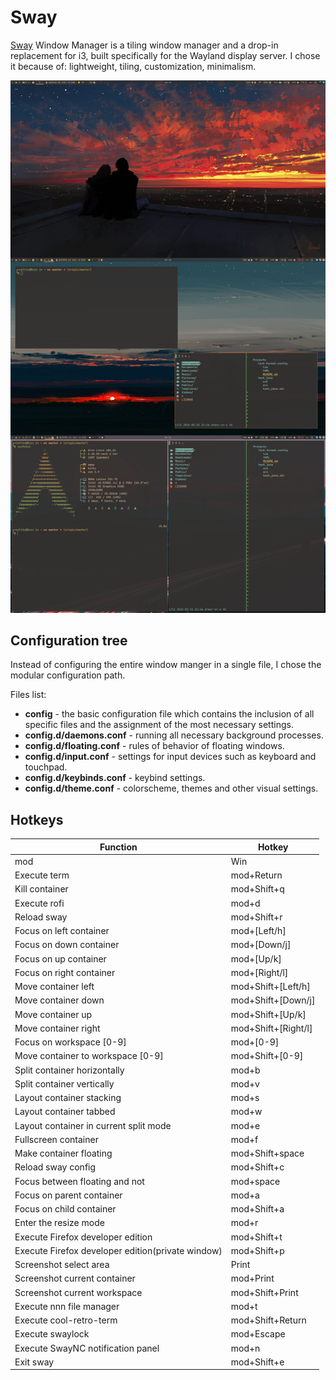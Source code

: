 # Sway

[Sway](https://github.com/swaywm/sway/) Window Manager is a tiling window manager
and a drop-in replacement for i3, built specifically for the Wayland display
server. I chose it because of: lightweight, tiling, customization, minimalism.

![sway](sway-full.png "Sway")

## Configuration tree

Instead of configuring the entire window manger in a single file, I chose the
modular configuration path.

Files list:

- **config** - the basic configuration file which contains the inclusion of all
  specific files and the assignment of the most necessary settings.
- **config.d/daemons.conf** - running all necessary background processes.
- **config.d/floating.conf** - rules of behavior of floating windows.
- **config.d/input.conf** - settings for input devices such as keyboard and touchpad.
- **config.d/keybinds.conf** - keybind settings.
- **config.d/theme.conf** - colorscheme, themes and other visual settings.

## Hotkeys

| Function                                          | Hotkey              |
|---------------------------------------------------|---------------------|
| mod                                               | Win                 |
| Execute term                                      | mod+Return          |
| Kill container                                    | mod+Shift+q         |
| Execute rofi                                      | mod+d               |
| Reload sway                                       | mod+Shift+r         |
| Focus on left container                           | mod+[Left/h]        |
| Focus on down container                           | mod+[Down/j]        |
| Focus on up container                             | mod+[Up/k]          |
| Focus on right container                          | mod+[Right/l]       |
| Move container left                               | mod+Shift+[Left/h]  |
| Move container down                               | mod+Shift+[Down/j]  |
| Move container up                                 | mod+Shift+[Up/k]    |
| Move container right                              | mod+Shift+[Right/l] |
| Focus on workspace [0-9]                          | mod+[0-9]           |
| Move container to workspace [0-9]                 | mod+Shift+[0-9]     |
| Split container horizontally                      | mod+b               |
| Split container vertically                        | mod+v               |
| Layout container stacking                         | mod+s               |
| Layout container tabbed                           | mod+w               |
| Layout container in current split mode            | mod+e               |
| Fullscreen container                              | mod+f               |
| Make container floating                           | mod+Shift+space     |
| Reload sway config                                | mod+Shift+c         |
| Focus between floating and not                    | mod+space           |
| Focus on parent container                         | mod+a               |
| Focus on child container                          | mod+Shift+a         |
| Enter the resize mode                             | mod+r               |
| Execute Firefox developer edition                 | mod+Shift+t         |
| Execute Firefox developer edition(private window) | mod+Shift+p         |
| Screenshot select area                            | Print               |
| Screenshot current container                      | mod+Print           |
| Screenshot current workspace                      | mod+Shift+Print     |
| Execute nnn file manager                          | mod+t               |
| Execute cool-retro-term                           | mod+Shift+Return    |
| Execute swaylock                                  | mod+Escape          |
| Execute SwayNC notification panel                 | mod+n               |
| Exit sway                                         | mod+Shift+e         |
